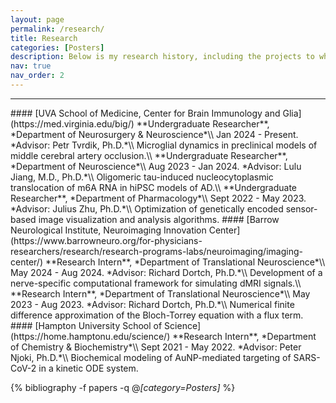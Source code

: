 ```yaml
---
layout: page
permalink: /research/
title: Research
categories: [Posters]
description: Below is my research history, including the projects to which I have contributed (non-exhaustive).
nav: true
nav_order: 2
---
```

<hr>
#### [UVA School of Medicine, Center for Brain Immunology and Glia](https://med.virginia.edu/big/)
**Undergraduate Researcher**, *Department of Neurosurgery & Neuroscience*\\
Jan 2024 - Present. *Advisor: Petr Tvrdik, Ph.D.*\\
Microglial dynamics in preclinical models of middle cerebral artery occlusion.\\
**Undergraduate Researcher**, *Department of Neuroscience*\\
Aug 2023 - Jan 2024. *Advisor: Lulu Jiang, M.D., Ph.D.*\\
Oligomeric tau-induced nucleocytoplasmic translocation of m6A RNA in hiPSC models of AD.\\
**Undergraduate Researcher**, *Department of Pharmacology*\\
Sept 2022 - May 2023. *Advisor: Julius Zhu, Ph.D.*\\
Optimization of genetically encoded sensor-based image visualization and analysis algorithms.
#### [Barrow Neurological Institute, Neuroimaging Innovation Center](https://www.barrowneuro.org/for-physicians-researchers/research/research-programs-labs/neuroimaging/imaging-center/)
**Research Intern**, *Department of Translational Neuroscience*\\
May 2024 - Aug 2024. *Advisor: Richard Dortch, Ph.D.*\\
Development of a nerve-specific computational framework for simulating dMRI signals.\\
**Research Intern**, *Department of Translational Neuroscience*\\
May 2023 - Aug 2023. *Advisor: Richard Dortch, Ph.D.*\\
Numerical finite difference approximation of the Bloch-Torrey equation with a flux term.
#### [Hampton University School of Science](https://home.hamptonu.edu/science/)
**Research Intern**, *Department of Chemistry & Biochemistry*\\
Sept 2021 - May 2022. *Advisor: Peter Njoki, Ph.D.*\\
Biochemical modeling of AuNP-mediated targeting of SARS-CoV-2 in a kinetic ODE system.

<!-- _pages/talks.md -->
<div class="publications">

{% bibliography -f papers -q @*[category=Posters]* %}

</div>
